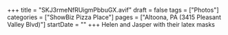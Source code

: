 +++
title = "SKJ3rmeNfRUigmPbbuGX.avif"
draft = false
tags = ["Photos"]
categories = ["ShowBiz Pizza Place"]
pages = ["Altoona, PA (3415 Pleasant Valley Blvd)"]
startDate = ""
+++
Helen and Jasper with their latex masks
